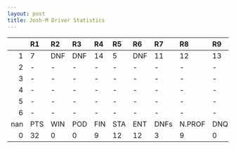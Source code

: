 ```yaml
---
layout: post 
title: Josh-M Driver Statistics
--- 
```


|     | R1   | R2   | R3   | R4   | R5   | R6   | R7   | R8     | R9   | R10   | R11   | R12   | Points   | Pos   |
|----:|:-----|:-----|:-----|:-----|:-----|:-----|:-----|:-------|:-----|:------|:------|:------|:---------|:------|
|   1 | 7    | DNF  | DNF  | 14   | 5    | DNF  | 11   | 12     | 13   | 19    | 14    | 5     | 70.0     | 6.0   |
|   2 | -    | -    | -    | -    | -    | -    | -    | -      | -    | -     | -     | -     | 105.0    | 3.0   |
|   3 | -    | -    | -    | -    | -    | -    | -    | -      | -    | -     | -     | -     | 129.0    | 3.0   |
|   4 | -    | -    | -    | -    | -    | -    | -    | -      | -    | -     | -     | -     | 131.0    | 2.0   |
|   5 | -    | -    | -    | -    | -    | -    | -    | -      | -    | -     | -     | -     | 60.0     | 8.0   |
|   6 | -    | -    | -    | -    | -    | -    | -    | -      | -    | nan   | nan   | nan   | 103.0    | 1.0   |
| nan | PTS  | WIN  | POD  | FIN  | STA  | ENT  | DNFs | N.PROF | DNQ  | %FIN  | PPR   | BST   | CHA      | RNK   |
|   0 | 32   | 0    | 0    | 9    | 12   | 12   | 3    | 9      | 0    | 75.0  | 2.67  | 5     | 0.0      | 34.0  |